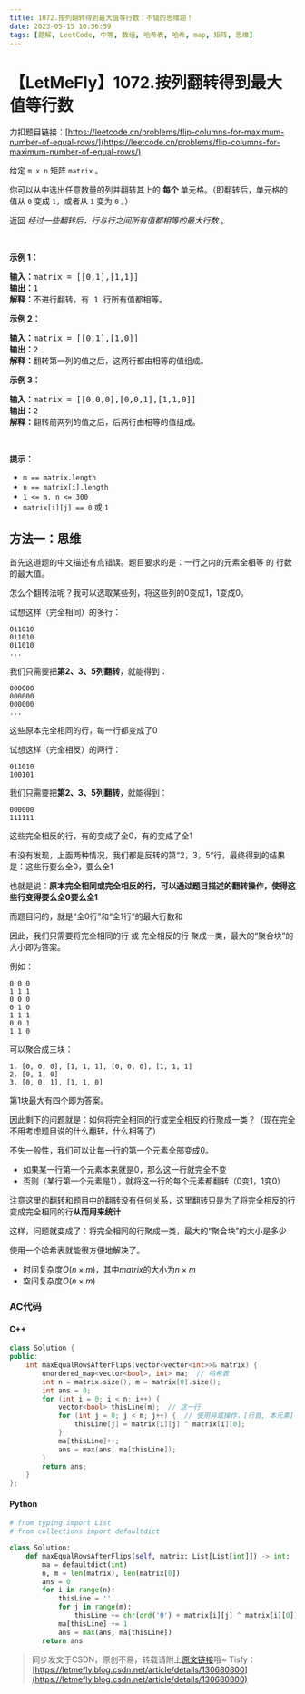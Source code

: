 ```yaml
---
title: 1072.按列翻转得到最大值等行数：不错的思维题！
date: 2023-05-15 10:56:59
tags: [题解, LeetCode, 中等, 数组, 哈希表, 哈希, map, 矩阵, 思维]
---
```


# 【LetMeFly】1072.按列翻转得到最大值等行数

力扣题目链接：[https://leetcode.cn/problems/flip-columns-for-maximum-number-of-equal-rows/](https://leetcode.cn/problems/flip-columns-for-maximum-number-of-equal-rows/)

<p>给定&nbsp;<code>m x n</code>&nbsp;矩阵&nbsp;<code>matrix</code>&nbsp;。</p>

<p>你可以从中选出任意数量的列并翻转其上的&nbsp;<strong>每个&nbsp;</strong>单元格。（即翻转后，单元格的值从 <code>0</code> 变成 <code>1</code>，或者从 <code>1</code> 变为 <code>0</code> 。）</p>

<p>返回 <em>经过一些翻转后，行与行之间所有值都相等的最大行数</em>&nbsp;。</p>

<p>&nbsp;</p>

<ol>
</ol>

<p><strong>示例 1：</strong></p>

<pre>
<strong>输入：</strong>matrix = [[0,1],[1,1]]
<strong>输出：</strong>1
<strong>解释：</strong>不进行翻转，有 1 行所有值都相等。
</pre>

<p><strong>示例 2：</strong></p>

<pre>
<strong>输入：</strong>matrix = [[0,1],[1,0]]
<strong>输出：</strong>2
<strong>解释：</strong>翻转第一列的值之后，这两行都由相等的值组成。
</pre>

<p><strong>示例 3：</strong></p>

<pre>
<strong>输入：</strong>matrix = [[0,0,0],[0,0,1],[1,1,0]]
<strong>输出：</strong>2
<strong>解释：</strong>翻转前两列的值之后，后两行由相等的值组成。</pre>

<p>&nbsp;</p>

<p><strong>提示：</strong></p>

<ul>
	<li><code>m == matrix.length</code></li>
	<li><code>n == matrix[i].length</code></li>
	<li><code>1 &lt;= m, n &lt;= 300</code></li>
	<li><code>matrix[i][j] == 0</code> 或&nbsp;<code>1</code></li>
</ul>


    
## 方法一：思维

首先这道题的中文描述有点错误。题目要求的是：一行之内的元素全相等 的 行数 的最大值。

怎么个翻转法呢？我可以选取某些列，将这些列的0变成1，1变成0。

试想这样（完全相同）的多行：

```
011010
011010
011010
...
```

我们只需要把**第2、3、5列翻转**，就能得到：

```
000000
000000
000000
...
```

这些原本完全相同的行，每一行都变成了0

试想这样（完全相反）的两行：

```
011010
100101
```

我们只需要把**第2、3、5列翻转**，就能得到：

```
000000
111111
```

这些完全相反的行，有的变成了全0，有的变成了全1

有没有发现，上面两种情况，我们都是反转的第“2，3，5”行，最终得到的结果是：这些行要么全0，要么全1

也就是说：**原本完全相同或完全相反的行，可以通过题目描述的翻转操作，使得这些行变得要么全0要么全1**

而题目问的，就是“全0行”和“全1行”的最大行数和

因此，我们只需要将完全相同的行 或 完全相反的行 聚成一类，最大的“聚合块”的大小即为答案。

例如：

```
0 0 0
1 1 1
0 0 0
0 1 0
1 1 1
0 0 1
1 1 0
```

可以聚合成三块：

```
1. [0, 0, 0], [1, 1, 1], [0, 0, 0], [1, 1, 1]
2. [0, 1, 0]
3. [0, 0, 1], [1, 1, 0]
```

第1块最大有四个即为答案。

因此剩下的问题就是：如何将完全相同的行或完全相反的行聚成一类？（现在完全不用考虑题目说的什么翻转，什么相等了）

不失一般性，我们可以让每一行的第一个元素全部变成0。

+ 如果某一行第一个元素本来就是0，那么这一行就完全不变
+ 否则（某行第一个元素是1），就将这一行的每个元素都翻转（0变1，1变0）

注意这里的翻转和题目中的翻转没有任何关系，这里翻转只是为了将完全相反的行变成完全相同的行**从而用来统计**

这样，问题就变成了：将完全相同的行聚成一类，最大的“聚合块”的大小是多少

使用一个哈希表就能很方便地解决了。

+ 时间复杂度$O(n\times m)$，其中$matrix$的大小为$n\times m$
+ 空间复杂度$O(n\times m)$

### AC代码

#### C++

```cpp
class Solution {
public:
    int maxEqualRowsAfterFlips(vector<vector<int>>& matrix) {
        unordered_map<vector<bool>, int> ma;  // 哈希表
        int n = matrix.size(), m = matrix[0].size();
        int ans = 0;
        for (int i = 0; i < n; i++) {
            vector<bool> thisLine(m);  // 这一行
            for (int j = 0; j < m; j++) {  // 使用异或操作，[行首, 本元素] -> 最终结果：[0, 0] -> 0，[0, 1] -> 1，[1, 0] -> 1，[1, 1] -> 0
                thisLine[j] = matrix[i][j] ^ matrix[i][0];
            }
            ma[thisLine]++;
            ans = max(ans, ma[thisLine]);
        }
        return ans;
    }
};
```

#### Python

```python
# from typing import List
# from collections import defaultdict

class Solution:
    def maxEqualRowsAfterFlips(self, matrix: List[List[int]]) -> int:
        ma = defaultdict(int)
        n, m = len(matrix), len(matrix[0])
        ans = 0
        for i in range(n):
            thisLine = ''
            for j in range(m):
                thisLine += chr(ord('0') + matrix[i][j] ^ matrix[i][0])
            ma[thisLine] += 1
            ans = max(ans, ma[thisLine])
        return ans
```

> 同步发文于CSDN，原创不易，转载请附上[原文链接](https://blog.letmefly.xyz/2023/05/15/LeetCode%201072.%E6%8C%89%E5%88%97%E7%BF%BB%E8%BD%AC%E5%BE%97%E5%88%B0%E6%9C%80%E5%A4%A7%E5%80%BC%E7%AD%89%E8%A1%8C%E6%95%B0/)哦~
> Tisfy：[https://letmefly.blog.csdn.net/article/details/130680800](https://letmefly.blog.csdn.net/article/details/130680800)
